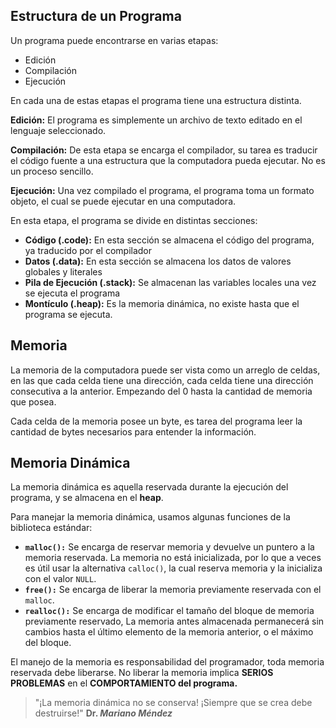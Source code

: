 ## Estructura de un Programa

Un programa puede encontrarse en varias etapas:

- Edición
- Compilación
- Ejecución

En cada una de estas etapas el programa tiene una estructura distinta.

**Edición:** El programa es simplemente un archivo de texto editado en el lenguaje seleccionado.

**Compilación:** De esta etapa se encarga el compilador, su tarea es traducir el código fuente a una estructura que la computadora pueda ejecutar. No es un proceso sencillo.

**Ejecución:** Una vez compilado el programa, el programa toma un formato objeto, el cual se puede ejecutar en una computadora.

En esta etapa, el programa se divide en distintas secciones:

- **Código (.code):** En esta sección se almacena el código del programa, ya traducido por el compilador
- **Datos (.data):** En esta sección se almacena los datos de valores globales y literales
- **Pila de Ejecución (.stack):** Se almacenan las variables locales una vez se ejecuta el programa
- **Montículo (.heap):** Es la memoria dinámica, no existe hasta que el programa se ejecuta.

## Memoria

La memoria de la computadora puede ser vista como un arreglo de celdas, en las que cada celda tiene una dirección, cada celda tiene una dirección consecutiva a la anterior. Empezando del 0 hasta la cantidad de memoria que posea.

Cada celda de la memoria posee un byte, es tarea del programa leer la cantidad de bytes necesarios para entender la información.

## Memoria Dinámica

La memoria dinámica es aquella reservada durante la ejecución del programa, y se almacena en el **heap**.

Para manejar la memoria dinámica, usamos algunas funciones de la biblioteca estándar:

- **`malloc():`** Se encarga de reservar memoria y devuelve un puntero a la memoria reservada. La memoria no está inicializada, por lo que a veces es útil usar la alternativa `calloc()`, la cual reserva memoria y la inicializa con el valor `NULL`.
- **`free():`** Se encarga de liberar la memoria previamente reservada con el `malloc`.
- **`realloc():`** Se encarga de modificar el tamaño del bloque de memoria previamente reservado, La memoria antes almacenada permanecerá sin cambios hasta el último elemento de la memoria anterior, o el máximo del bloque.

El manejo de la memoria es responsabilidad del programador, toda memoria reservada debe liberarse. No liberar la memoria implica **SERIOS PROBLEMAS** en el **COMPORTAMIENTO del programa.**

> "¡La memoria dinámica no se conserva! ¡Siempre que se crea debe destruirse!"
> **Dr. *Mariano Méndez***
